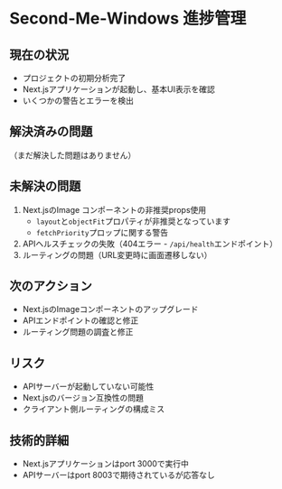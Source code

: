 # Second-Me-Windows 進捗管理

## 現在の状況
- プロジェクトの初期分析完了
- Next.jsアプリケーションが起動し、基本UI表示を確認
- いくつかの警告とエラーを検出

## 解決済みの問題
（まだ解決した問題はありません）

## 未解決の問題
1. Next.jsのImage コンポーネントの非推奨props使用
   - `layout`と`objectFit`プロパティが非推奨となっています
   - `fetchPriority`プロップに関する警告
2. APIヘルスチェックの失敗（404エラー - `/api/health`エンドポイント）
3. ルーティングの問題（URL変更時に画面遷移しない）

## 次のアクション
- Next.jsのImageコンポーネントのアップグレード
- APIエンドポイントの確認と修正
- ルーティング問題の調査と修正

## リスク
- APIサーバーが起動していない可能性
- Next.jsのバージョン互換性の問題
- クライアント側ルーティングの構成ミス

## 技術的詳細
- Next.jsアプリケーションはport 3000で実行中
- APIサーバーはport 8003で期待されているが応答なし
